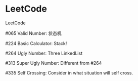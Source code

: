 # LeetCode
LeetCode

 #065 Valid Number:     状态机
 
 #224 Basic Calculator: Stack!
 
 #264 Ugly Number:      Three LinkedList
 
 #313 Super Ugly Number:  Different from #264
 
 #335 Self Crossing:  Consider in what situation will self cross.
